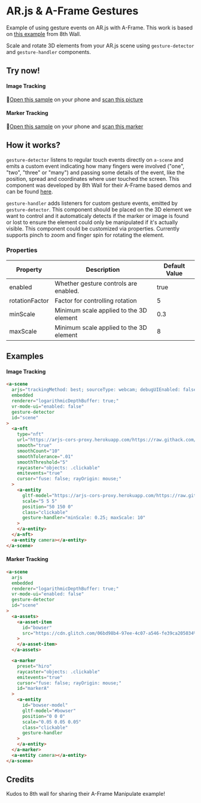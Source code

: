 # AR.js & A-Frame Gestures

Example of using gesture events on AR.js with A-Frame. This work is based on [this example](https://github.com/8thwall/web/blob/master/examples/aframe/manipulate/README.md) from 8th Wall.

Scale and rotate 3D elements from your AR.js scene using `gesture-detector` and `gesture-handler` components.

## Try now!

#### Image Tracking

🚀[Open this sample](https://ar-js-org.github.io/studio/) on your phone and [scan this picture](https://raw.githubusercontent.com/AR-js-org/AR.js/master/aframe/examples/image-tracking/nft/trex-image-big.jpeg)

#### Marker Tracking

🚀[Open this sample](https://ar-js-org.github.io/studio/) on your phone and [scan this marker](https://killcloud.nyc3.digitaloceanspaces.com/assets/Hiro_marker_ARjs.png)

## How it works?

`gesture-detector` listens to regular touch events directly on `a-scene` and emits a custom event indicating how many fingers were involved ("one", "two", "three" or "many") and passing some details of the event, like the position, spread and coordinates where user touched the screen. This component was developed by 8th Wall for their A-Frame based demos and can be found [here](https://github.com/8thwall/web/blob/master/examples/aframe/manipulate/gesture-detector.js).

`gesture-handler` adds listeners for custom gesture events, emitted by `gesture-detector`. This component should be placed on the 3D element we want to control and it automaticaly detects if the marker or image is found or lost to ensure the element could only be manipulated if it's actually visible. This component could be customized via properties. Currently supports pinch to zoom and finger spin for rotating the element.

### Properties

| Property       | Description                             | Default Value |
| -------------- | --------------------------------------- | ------------- |
| enabled        | Whether gesture controls are enabled.   | true          |
| rotationFactor | Factor for controlling rotation         | 5             |
| minScale       | Minimum scale applied to the 3D element | 0.3           |
| maxScale       | Minimum scale applied to the 3D element | 8             |

## Examples

#### Image Tracking

```html
<a-scene
  arjs="trackingMethod: best; sourceType: webcam; debugUIEnabled: false;"
  embedded
  renderer="logarithmicDepthBuffer: true;"
  vr-mode-ui="enabled: false"
  gesture-detector
  id="scene"
>
  <a-nft
    type="nft"
    url="https://arjs-cors-proxy.herokuapp.com/https://raw.githack.com/AR-js-org/AR.js/master/aframe/examples/image-tracking/nft/trex/trex-image/trex"
    smooth="true"
    smoothCount="10"
    smoothTolerance=".01"
    smoothThreshold="5"
    raycaster="objects: .clickable"
    emitevents="true"
    cursor="fuse: false; rayOrigin: mouse;"
  >
    <a-entity
      gltf-model="https://arjs-cors-proxy.herokuapp.com/https://raw.githack.com/AR-js-org/AR.js/master/aframe/examples/image-tracking/nft/trex/scene.gltf"
      scale="5 5 5"
      position="50 150 0"
      class="clickable"
      gesture-handler="minScale: 0.25; maxScale: 10"
    >
    </a-entity>
  </a-nft>
  <a-entity camera></a-entity>
</a-scene>
```

#### Marker Tracking

```html
<a-scene
  arjs
  embedded
  renderer="logarithmicDepthBuffer: true;"
  vr-mode-ui="enabled: false"
  gesture-detector
  id="scene"
>
  <a-assets>
    <a-asset-item
      id="bowser"
      src="https://cdn.glitch.com/06bd98b4-97ee-4c07-a546-fe39ca205034%2Fbowser.glb"
    >
    </a-asset-item>
  </a-assets>

  <a-marker
    preset="hiro"
    raycaster="objects: .clickable"
    emitevents="true"
    cursor="fuse: false; rayOrigin: mouse;"
    id="markerA"
  >
    <a-entity
      id="bowser-model"
      gltf-model="#bowser"
      position="0 0 0"
      scale="0.05 0.05 0.05"
      class="clickable"
      gesture-handler
    >
    </a-entity>
  </a-marker>
  <a-entity camera></a-entity>
</a-scene>
```

## Credits
Kudos to 8th wall for sharing their A-Frame Manipulate example!